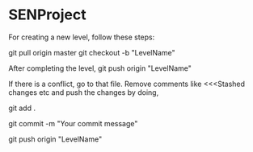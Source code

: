 # SENProject
For creating a new level, follow these steps:

git pull origin master
git checkout -b "LevelName"

After completing the level,
git push origin "LevelName"

If there is a conflict, go to that file. Remove comments like <<<Stashed changes etc and push the changes by doing,

git add .

git commit -m "Your commit message"

git push origin "LevelName"


